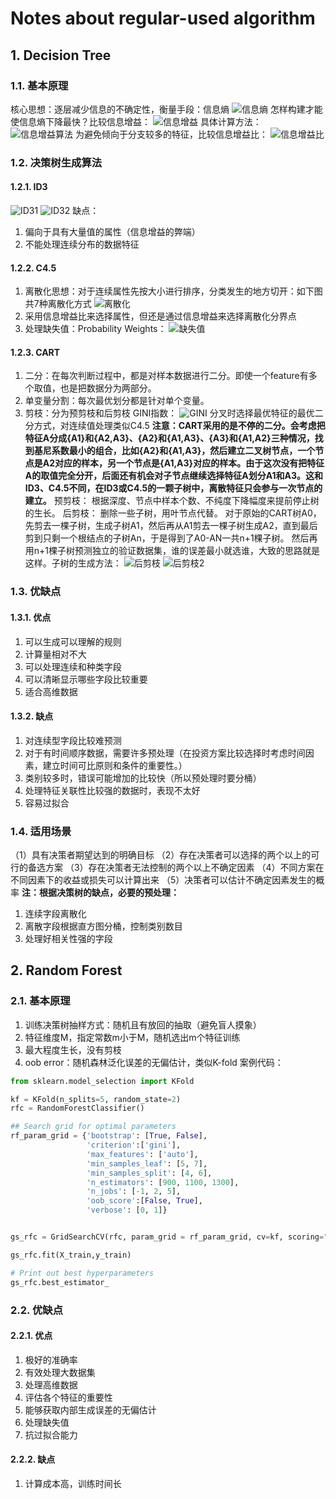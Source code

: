# Notes about regular-used algorithm
## 1. Decision Tree
### 1.1. 基本原理

核心思想：逐层减少信息的不确定性，衡量手段：信息熵
![信息熵](./pictures/信息熵的定义.png)
怎样构建才能使信息熵下降最快？比较信息增益：
![信息增益](./pictures/信息增益定义.png)
具体计算方法：
![信息增益算法](./pictures/信息增益算法2.png)
为避免倾向于分支较多的特征，比较信息增益比：
![信息增益比](./pictures/信息增益比公式.png)

### 1.2. 决策树生成算法
#### 1.2.1. ID3
![ID31](./pictures/ID3算法1.png)
![ID32](./pictures/ID3算法2.png)
缺点：
1. 偏向于具有大量值的属性（信息增益的弊端）
2. 不能处理连续分布的数据特征

#### 1.2.2. C4.5
1. 离散化思想：对于连续属性先按大小进行排序，分类发生的地方切开：如下图共7种离散化方式
![离散化](./pictures/离散化.png)
2. 采用信息增益比来选择属性，但还是通过信息增益来选择离散化分界点
3. 处理缺失值：Probability Weights：
![缺失值](./pictures/缺失值.png)

#### 1.2.3. CART
1. 二分：在每次判断过程中，都是对样本数据进行二分。即使一个feature有多个取值，也是把数据分为两部分。
2. 单变量分割：每次最优划分都是针对单个变量。
3. 剪枝：分为预剪枝和后剪枝
GINI指数：
![GINI](./pictures/GINI.png)
分叉时选择最优特征的最优二分方式，对连续值处理类似C4.5
**注意：CART采用的是不停的二分。会考虑把特征A分成{A1}和{A2,A3}、{A2}和{A1,A3}、{A3}和{A1,A2}三种情况，找到基尼系数最小的组合，比如{A2}和{A1,A3}，然后建立二叉树节点，一个节点是A2对应的样本，另一个节点是{A1,A3}对应的样本。由于这次没有把特征A的取值完全分开，后面还有机会对子节点继续选择特征A划分A1和A3。这和ID3、C4.5不同，在ID3或C4.5的一颗子树中，离散特征只会参与一次节点的建立。**
预剪枝：
根据深度、节点中样本个数、不纯度下降幅度来提前停止树的生长。
后剪枝：
删除一些子树，用叶节点代替。
对于原始的CART树A0，先剪去一棵子树，生成子树A1，然后再从A1剪去一棵子树生成A2，直到最后剪到只剩一个根结点的子树An，于是得到了A0-AN一共n+1棵子树。
然后再用n+1棵子树预测独立的验证数据集，谁的误差最小就选谁，大致的思路就是这样。子树的生成方法：
![后剪枝](./pictures/后剪枝.png)
![后剪枝2](./pictures/后剪枝2.png)

### 1.3. 优缺点
#### 1.3.1. 优点
1. 可以生成可以理解的规则
2. 计算量相对不大
3. 可以处理连续和种类字段
4. 可以清晰显示哪些字段比较重要
5. 适合高维数据

#### 1.3.2. 缺点
1. 对连续型字段比较难预测
2. 对于有时间顺序数据，需要许多预处理（在投资方案比较选择时考虑时间因素，建立时间可比原则和条件的重要性。）
3. 类别较多时，错误可能增加的比较快（所以预处理时要分桶）
4. 处理特征关联性比较强的数据时，表现不太好
5. 容易过拟合

### 1.4. 适用场景
（1）具有决策者期望达到的明确目标
（2）存在决策者可以选择的两个以上的可行的备选方案
（3）存在决策者无法控制的两个以上不确定因素
（4）不同方案在不同因素下的收益或损失可以计算出来
（5）决策者可以估计不确定因素发生的概率
**注：根据决策树的缺点，必要的预处理：**
1. 连续字段离散化
2. 离散字段根据直方图分桶，控制类别数目
3. 处理好相关性强的字段

## 2. Random Forest
### 2.1. 基本原理
1. 训练决策树抽样方式：随机且有放回的抽取（避免盲人摸象）
2. 特征维度M，指定常数m小于M，随机选出m个特征训练
3. 最大程度生长，没有剪枝
4. oob error：随机森林泛化误差的无偏估计，类似K-fold
案例代码：
```Python
from sklearn.model_selection import KFold

kf = KFold(n_splits=5, random_state=2)
rfc = RandomForestClassifier()

## Search grid for optimal parameters
rf_param_grid = {'bootstrap': [True, False],
                 'criterion':['gini'],
                 'max_features': ['auto'],
                 'min_samples_leaf': [5, 7],
                 'min_samples_split': [4, 6],
                 'n_estimators': [900, 1100, 1300],
                 'n_jobs': [-1, 2, 5],
                 'oob_score':[False, True],
                 'verbose': [0, 1]}


gs_rfc = GridSearchCV(rfc, param_grid = rf_param_grid, cv=kf, scoring="accuracy", n_jobs= 4, verbose = 1)

gs_rfc.fit(X_train,y_train)

# Print out best hyperparameters
gs_rfc.best_estimator_
```
### 2.2. 优缺点
#### 2.2.1. 优点
1. 极好的准确率
2. 有效处理大数据集
3. 处理高维数据
4. 评估各个特征的重要性
5. 能够获取内部生成误差的无偏估计
6. 处理缺失值
7. 抗过拟合能力
#### 2.2.2. 缺点
1. 计算成本高，训练时间长
